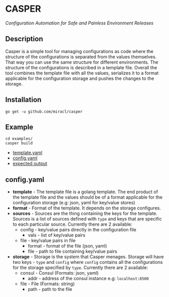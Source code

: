 # CASPER
_Configuration Automation for Safe and Painless Environment Releases_

## Description

Casper is a simple tool for managing configurations as code where the structure of the configurations is separated from the values themselves. That way you can use the same structure for different environments. The structure of the configurations is described in a template file. Overall the tool combines the template file with all the values, serializes it to a format applicable for the configuration storage and pushes the changes to the storage.

## Installation

```
go get -u github.com/miracl/casper
```

## Example
```
cd examples/
casper build
```
* [template.yaml](/example/template.yaml)
* [config.yaml](/example/config.yaml)
* [expected output](/example/output.yaml)

## config.yaml

* **template** - The template file is a golang template. The end product of the template file and the values should be of a format applicable for the configuration storage (e.g: json, yaml for key/value stores)
* **format** - Format of the template. It depends on the storage configures.
* **sources** - Sources are the thing containing the keys for the template. Sources is a list of sources defined with `type` and keys that are specific to each particular source. Currently there are 2 available:
	* config - key/value pairs directly in the configuration file
		* vals - list of key/value pairs
	* file - key/value pairs in file
		* format - format of the file (json, yaml)
		* file - path to file containing key/value pairs
* **storage** - Storage is the system that Casper menages. Storage will have two keys - `type` and `config` where `config` contains all the configurations for the storage specified by `type`. Currently there are 2 available:
	* consul - Consul (Formats: json, yaml)
		* addr - address of the consul instance e.g: `localhost:8500`
	* file - File (Formats: string)
		* path - path to the file
